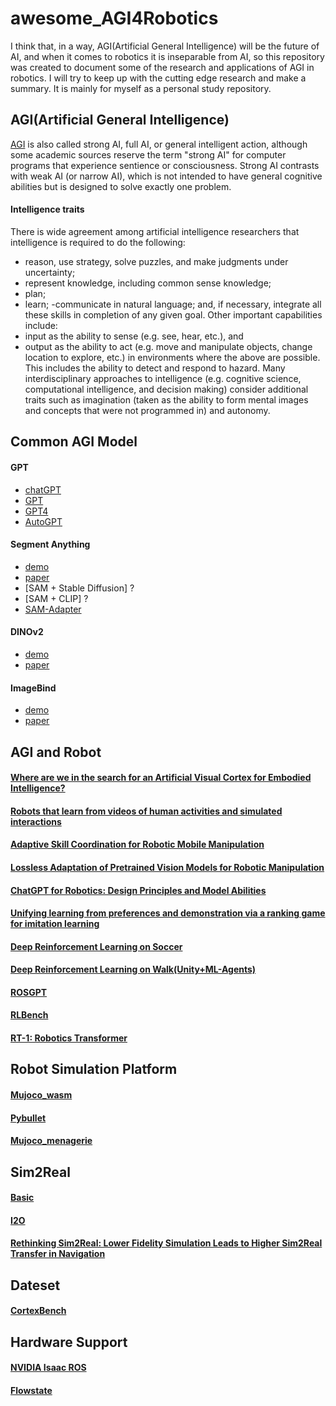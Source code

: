 # awesome_AGI4Robotics
I think that, in a way, AGI(Artificial General Intelligence) will be the future of AI, and when it comes to robotics it is inseparable from AI, so this repository was created to document some of the research and applications of AGI in robotics. I will try to keep up with the cutting edge research and make a summary. It is mainly for myself as a personal study  repository.

## AGI(Artificial General Intelligence)
[AGI](https://en.wikipedia.org/wiki/Artificial_general_intelligence#) is also called strong AI, full AI, or general intelligent action, although some academic sources reserve the term "strong AI" for computer programs that experience sentience or consciousness. Strong AI contrasts with weak AI (or narrow AI), which is not intended to have general cognitive abilities but is designed to solve exactly one problem. 

#### Intelligence traits
There is wide agreement among artificial intelligence researchers that intelligence is required to do the following:
- reason, use strategy, solve puzzles, and make judgments under uncertainty;
- represent knowledge, including common sense knowledge;
- plan;
- learn;
-communicate in natural language;
and, if necessary, integrate all these skills in completion of any given goal. Other important capabilities include:
- input as the ability to sense (e.g. see, hear, etc.), and
- output as the ability to act (e.g. move and manipulate objects, change location to explore, etc.)
in environments where the above are possible. This includes the ability to detect and respond to hazard. Many interdisciplinary approaches to intelligence (e.g. cognitive science, computational intelligence, and decision making) consider additional traits such as imagination (taken as the ability to form mental images and concepts that were not programmed in) and autonomy.

## Common AGI Model
#### GPT
- [chatGPT](https://openai.com/blog/chatgpt)
- [GPT](https://s3-us-west-2.amazonaws.com/openai-assets/research-covers/language-unsupervised/language_understanding_paper.pdf)
- [GPT4](https://cdn.openai.com/papers/gpt-4.pdf)
- [AutoGPT](https://github.com/Significant-Gravitas/Auto-GPT)

#### Segment Anything
- [demo](https://segment-anything.com/)
- [paper](https://arxiv.org/pdf/2304.02643.pdf)
- [SAM + Stable Diffusion] ?
- [SAM + CLIP] ?
- [SAM-Adapter](https://tianrun-chen.github.io/SAM-Adaptor/static/pdfs/Adaptor.pdf)

#### DINOv2
- [demo](https://dinov2.metademolab.com/)
- [paper](https://arxiv.org/pdf/2304.07193.pdf)

#### ImageBind
- [demo](https://imagebind.metademolab.com/demo)
- [paper](https://arxiv.org/abs/2305.05665)


## AGI and Robot
#### [Where are we in the search for an Artificial Visual Cortex for Embodied Intelligence?](https://scontent-cdg4-2.xx.fbcdn.net/v/t39.2365-6/10000000_588381373355765_6700032118142617342_n.pdf?_nc_cat=109&ccb=1-7&_nc_sid=3c67a6&_nc_ohc=YF3hjxn-xv4AX_99jqJ&_nc_ht=scontent-cdg4-2.xx&oh=00_AfAta1TUSMvPrJUWWdefFaVm69hZBbzFCAF9-11tkFlgog&oe=644194EE) 

#### [Robots that learn from videos of human activities and simulated interactions](https://ai.facebook.com/blog/robots-learning-video-simulation-artificial-visual-cortex-vc-1/)

#### [Adaptive Skill Coordination for Robotic Mobile Manipulation](https://ai.facebook.com/research/publications/adaptive-skill-coordination-for-robotic-mobile-manipulation/)

#### [Lossless Adaptation of Pretrained Vision Models for Robotic Manipulation](https://sites.google.com/view/robo-adapters)

#### [ChatGPT for Robotics: Design Principles and Model Abilities](https://www.microsoft.com/en-us/research/uploads/prod/2023/02/ChatGPT___Robotics.pdf)

#### [Unifying learning from preferences and demonstration via a ranking game for imitation learning](https://www.microsoft.com/en-us/research/blog/unifying-learning-from-preferences-and-demonstration-via-a-ranking-game-for-imitation-learning/)

#### [Deep Reinforcement Learning on Soccer](https://sites.google.com/view/op3-soccer/home?authuser=0)

#### [Deep Reinforcement Learning on Walk(Unity+ML-Agents)](https://www.youtube.com/watch?v=L_4BPjLBF4E)

#### [ROSGPT](https://github.com/aniskoubaa/rosgpt/)

#### [RLBench](https://github.com/stepjam/RLBench)

#### [RT-1: Robotics Transformer](https://robotics-transformer.github.io/)

## Robot Simulation Platform
#### [Mujoco_wasm](https://github.com/zalo/mujoco_wasm)
#### [Pybullet](https://pybullet.org/wordpress/)
#### [Mujoco_menagerie](https://github.com/deepmind/mujoco_menagerie)

## Sim2Real
#### [Basic](https://zhuanlan.zhihu.com/p/510951914)
#### [I2O](https://www.joannetruong.com/projects/i2o.html)
#### [Rethinking Sim2Real: Lower Fidelity Simulation Leads to Higher Sim2Real Transfer in Navigation](http://www.joannetruong.com/projects/kin2dyn.html)

## Dateset
#### [CortexBench](https://github.com/facebookresearch/eai-vc/blob/main/cortexbench/DATASETS.md)

## Hardware Support
#### [NVIDIA Isaac ROS](https://developer.nvidia.com/blog/build-high-performance-robotic-applications-with-nvidia-isaac-ros-developer-preview-3/)

#### [Flowstate](https://intrinsic.ai/)
